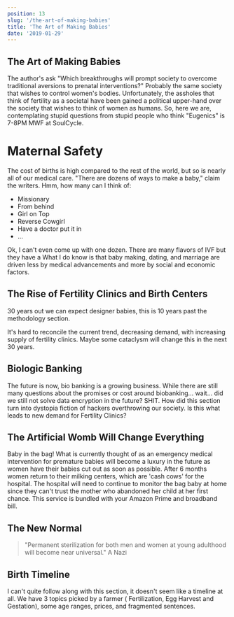 ```yaml
---
position: 13
slug: '/the-art-of-making-babies'
title: 'The Art of Making Babies'
date: '2019-01-29'
---
```


## The Art of Making Babies

The author's ask "Which breakthroughs will prompt society to overcome traditional aversions to prenatal interventions?" Probably the same society that wishes to control women's bodies. Unfortunately, the assholes that think of fertility as a societal have been gained a political upper-hand over the society that wishes to think of women as humans. So, here we are, contemplating stupid questions from stupid people who think "Eugenics" is 7-8PM MWF at SoulCycle.

# Maternal Safety

The cost of births is high compared to the rest of the world, but so is nearly all of our medical care. "There are dozens of ways to make a baby," claim the writers. Hmm, how many can I think of:

- Missionary
- From behind
- Girl on Top
- Reverse Cowgirl
- Have a doctor put it in
- ...

Ok, I can't even come up with one dozen. There are many flavors of IVF but they have a
What I do know is that baby making, dating, and marriage are driven less by medical advancements and more by social and economic factors.

## The Rise of Fertility Clinics and Birth Centers

30 years out we can expect designer babies, this is 10 years past the methodology section.

It's hard to reconcile the current trend, decreasing demand, with increasing supply of fertility clinics. Maybe some cataclysm will change this in the next 30 years.

## Biologic Banking

The future is now, bio banking is a growing business. While there are still many questions about the promises or cost around biobanking... wait... did we still not solve data encryption in the future? SHIT. How did this section turn into dystopia fiction of hackers overthrowing our society. Is this what leads to new demand for Fertility Clinics?

## The Artificial Womb Will Change Everything

Baby in the bag! What is currently thought of as an emergency medical intervention for premature babies will become a luxury in the future as women have their babies cut out as soon as possible. After 6 months women return to their milking centers, which are 'cash cows' for the hospital. The hospital will need to continue to monitor the bag baby at home since they can't trust the mother who abandoned her child at her first chance. This service is bundled with your Amazon Prime and broadband bill.

## The New Normal

> "Permanent sterilization for both men and women at young adulthood will become near universal."
> A Nazi

## Birth Timeline

I can't quite follow along with this section, it doesn't seem like a timeline at all. We have 3 topics picked by a farmer ( Fertilization, Egg Harvest and Gestation), some age ranges, prices, and fragmented sentences.
